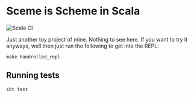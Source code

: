 # Sceme is Scheme in Scala

![Scala CI](https://github.com/certainty/sceme/workflows/Scala%20CI/badge.svg?branch=main)

Just another toy project of mine. Nothing to see here.
If you want to try it anyways, well then just run the following to get into the REPL:

```
make handrolled_repl
```

## Running tests

```
sbt test
```
